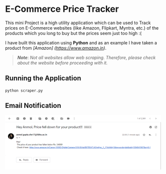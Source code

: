 # E-Commerce Price Tracker

This mini Project is a high utility application which can be used to Track prices on E-Commerce websites (like Amazon, Flipkart, Myntra, etc.) of the products which you long to buy but the prices seem just too high :(

I have built this application using **Python** and as an example I have taken a product from _[Amazon] (https://www.amazon.in)_. 

>**_Note_**: _Not all websites allow web scraping. Therefore, please check about the website before proceeding with it._

## Running the Application

`python scraper.py`

## Email Notification

![Price fell mail](https://github.com/anmolgupta11/E-Commerce-Price-Tracker/blob/master/images/Price%20fell%20mail.PNG)






